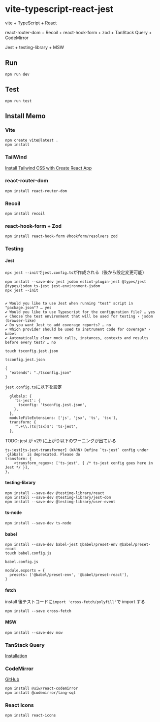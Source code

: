 # vite-typescript-react-jest

vite + TypeScript + React

react-router-dom + Recoil + react-hook-form + zod + TanStack Query + CodeMirror

Jest + testing-library + MSW

## Run

```
npm run dev
```

## Test

```
npm run test
```

## Install Memo

### Vite

```
npm create vite@latest .
npm install
```

### TailWind

[Install Tailwind CSS with Create React App](https://tailwindcss.com/docs/guides/create-react-app)

### react-router-dom

```
npm install react-router-dom
```

### Recoil

```
npm install recoil
```

### react-hook-form + Zod

```
npm install react-hook-form @hookform/resolvers zod
```

### Testing

#### Jest

`npx jest --init`で`jest.config.ts`が作成される（後から設定変更可能）

```
npm install --save-dev jest jsdom eslint-plugin-jest @types/jest @types/jsdom ts-jest jest-environment-jsdom
npx jest --init


✔ Would you like to use Jest when running "test" script in "package.json"? … yes
✔ Would you like to use Typescript for the configuration file? … yes
✔ Choose the test environment that will be used for testing › jsdom (browser-like)
✔ Do you want Jest to add coverage reports? … no
✔ Which provider should be used to instrument code for coverage? › babel
✔ Automatically clear mock calls, instances, contexts and results before every test? … no
```

```
touch tsconfig.jest.json
```

`tsconfig.jest.json`

```
{
  "extends": "./tsconfig.json"
}
```

`jest.config.ts`に以下を設定

```
  globals: {
    'ts-jest': {
      tsconfig: 'tsconfig.jest.json',
    },
  },
  moduleFileExtensions: ['js', 'jsx', 'ts', 'tsx'],
  transform: {
    '^.+\\.(ts|tsx)$': 'ts-jest',
  },
```

TODO: jest が v29 に上がり以下のワーニングが出ている

```
ts-jest[ts-jest-transformer] (WARN) Define `ts-jest` config under `globals` is deprecated. Please do
transform: {
    <transform_regex>: ['ts-jest', { /* ts-jest config goes here in Jest */ }],
},
```

#### testing-library

```
npm install --save-dev @testing-library/react
npm install --save-dev @testing-library/jest-dom
npm install --save-dev @testing-library/user-event
```

#### ts-node

```
npm install --save-dev ts-node
```

#### babel

```
npm install --save-dev babel-jest @babel/preset-env @babel/preset-react
touch babel.config.js
```

`babel.config.js`

```
module.exports = {
  presets: ['@babel/preset-env', '@babel/preset-react'],
}
```

#### fetch

install 後テストコードに`import 'cross-fetch/polyfill'`で import する

```
npm install --save cross-fetch
```

#### MSW

```
npm install --save-dev msw
```

### TanStack Query

[Installation](https://tanstack.com/query/v4/docs/installation)

### CodeMirror

[GitHub](https://github.com/uiwjs/react-codemirror)

```
npm install @uiw/react-codemirror
npm install @codemirror/lang-sql
```

### React Icons

```
npm install react-icons
```
